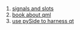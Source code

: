 1. [signals and slots](http://doc.qt.io/qt-5/signalsandslots.html)
2. [book about qml](http://qmlbook.github.io/)
3. [use pySide to harness qt](http://wiki.qt.io/PySide)
